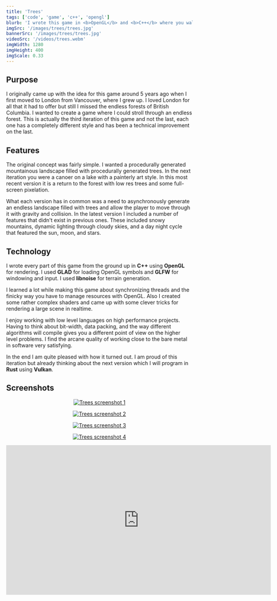 ```yaml
---
title: 'Trees'
tags: ['code', 'game', 'c++', 'opengl']
blurb: 'I wrote this game in <b>OpenGL</b> and <b>C++</b> where you walk through an endless stylized forest. It is beautiful and I am proud of it.'
imgSrc: '/images/trees/trees.jpg'
bannerSrc: '/images/trees/trees.jpg'
videoSrc: '/videos/trees.webm'
imgWidth: 1280
imgHeight: 400
imgScale: 0.33
---
```


## Purpose

I originally came up with the idea for this game around 5 years ago when I first moved to London from Vancouver, where I grew up. I loved London for all that it had to offer but still I missed the endless forests of British Columbia. I wanted to create a game where I could stroll through an endless forest. This is actually the third iteration of this game and not the last, each one has a completely different style and has been a technical improvement on the last.

## Features

The original concept was fairly simple. I wanted a procedurally generated mountainous landscape filled with procedurally generated trees. In the next iteration you were a canoer on a lake with a painterly art style. In this most recent version it is a return to the forest with low res trees and some full-screen pixelation.

What each version has in common was a need to asynchronously generate an endless landscape filled with trees and allow the player to move through it with gravity and collision. In the latest version I included a number of features that didn't exist in previous ones. These included snowy mountains, dynamic lighting through cloudy skies, and a day night cycle that featured the sun, moon, and stars.

## Technology

I wrote every part of this game from the ground up in **C++** using **OpenGL** for rendering. I used **GLAD** for loading OpenGL symbols and **GLFW** for windowing and input. I used **libnoise** for terrain generation.

I learned a lot while making this game about synchronizing threads and the finicky way you have to manage resources with OpenGL. Also I created some rather complex shaders and came up with some clever tricks for rendering a large scene in realtime.

I enjoy working with low level languages on high performance projects. Having to think about bit-width, data packing, and the way different algorithms will compile gives you a different point of view on the higher level problems. I find the arcane quality of working close to the bare metal in software very satisfying.

In the end I am quite pleased with how it turned out. I am proud of this iteration but already thinking about the next version which I will program in **Rust** using **Vulkan**.

## Screenshots
<center>

[![Trees screenshot 1](/images/trees/mpv-shot0010.jpg)](/images/trees/mpv-shot0010.jpg)

[![Trees screenshot 2](/images/trees/mpv-shot0011.jpg)](/images/trees/mpv-shot0011.jpg)

[![Trees screenshot 3](/images/trees/mpv-shot0012.jpg)](/images/trees/mpv-shot0012.jpg)

[![Trees screenshot 4](/images/trees/mpv-shot0013.jpg)](/images/trees/mpv-shot0013.jpg)

<iframe width="715" height="404" src="https://www.youtube.com/embed/f4zIOuDnpvk" title="YouTube video player" frameborder="0" allow="accelerometer; autoplay; clipboard-write; encrypted-media; gyroscope; picture-in-picture; web-share" allowfullscreen></iframe>
</center>